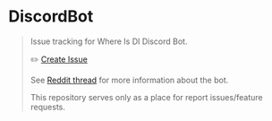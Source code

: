 # DiscordBot

>Issue tracking for Where Is DI Discord Bot. 
>
> ✏️ [Create Issue](https://github.com/johan-sorman/DiscordBot/issues/new)
>
> See [Reddit thread](https://www.reddit.com/r/ffxi/comments/10bueul/discord_bot_where_is_domain_invasion/) for more information about the bot. 
> 
> This repository serves only as a place for report issues/feature requests.
